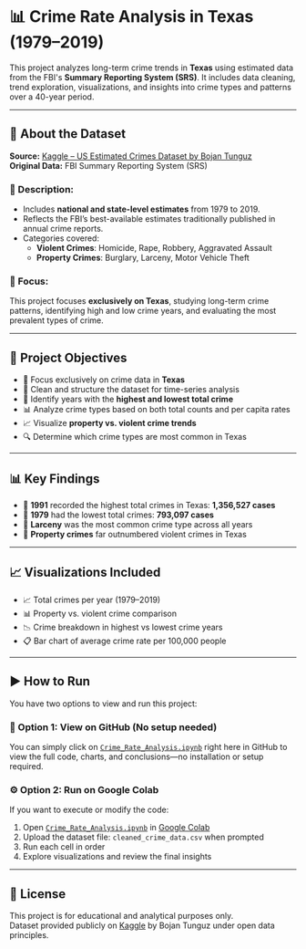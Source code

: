 # 📊 Crime Rate Analysis in Texas (1979–2019)

This project analyzes long-term crime trends in **Texas** using estimated data from the FBI's **Summary Reporting System (SRS)**. It includes data cleaning, trend exploration, visualizations, and insights into crime types and patterns over a 40-year period.

---

## 📁 About the Dataset

**Source:** [Kaggle – US Estimated Crimes Dataset by Bojan Tunguz](https://www.kaggle.com/datasets/tunguz/us-estimated-crimes)  
**Original Data:** FBI Summary Reporting System (SRS)

### 🧾 Description:
- Includes **national and state-level estimates** from 1979 to 2019.
- Reflects the FBI’s best-available estimates traditionally published in annual crime reports.
- Categories covered:
  - **Violent Crimes**: Homicide, Rape, Robbery, Aggravated Assault  
  - **Property Crimes**: Burglary, Larceny, Motor Vehicle Theft  

### 📍 Focus:
This project focuses **exclusively on Texas**, studying long-term crime patterns, identifying high and low crime years, and evaluating the most prevalent types of crime.

---

## 🎯 Project Objectives

- 📌 Focus exclusively on crime data in **Texas**
- 🧹 Clean and structure the dataset for time-series analysis
- 📆 Identify years with the **highest and lowest total crime**
- 📊 Analyze crime types based on both total counts and per capita rates
- 📈 Visualize **property vs. violent crime trends**
- 🔍 Determine which crime types are most common in Texas

---

## 📊 Key Findings

- 🔺 **1991** recorded the highest total crimes in Texas: **1,356,527 cases**
- 🔻 **1979** had the lowest total crimes: **793,097 cases**
- 🥇 **Larceny** was the most common crime type across all years
- 🔧 **Property crimes** far outnumbered violent crimes in Texas

---

## 📈 Visualizations Included

- 📈 Total crimes per year (1979–2019)
- 📊 Property vs. violent crime comparison
- 📉 Crime breakdown in highest vs lowest crime years
- 📋 Bar chart of average crime rate per 100,000 people

---

## ▶️ How to Run

You have two options to view and run this project:

### 📌 Option 1: View on GitHub (No setup needed)
You can simply click on [`Crime_Rate_Analysis.ipynb`](./Crime_Rate_Analysis.ipynb) right here in GitHub to view the full code, charts, and conclusions—no installation or setup required.

### ⚙️ Option 2: Run on Google Colab
If you want to execute or modify the code:

1. Open [`Crime_Rate_Analysis.ipynb`](./Crime_Rate_Analysis.ipynb) in [Google Colab](https://colab.research.google.com/)  
2. Upload the dataset file: `cleaned_crime_data.csv` when prompted  
3. Run each cell in order  
4. Explore visualizations and review the final insights

---

## 📜 License

This project is for educational and analytical purposes only.  
Dataset provided publicly on [Kaggle](https://www.kaggle.com/datasets/tunguz/us-estimated-crimes) by Bojan Tunguz under open data principles.
